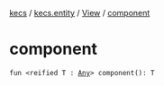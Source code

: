 [kecs](../../index.md) / [kecs.entity](../index.md) / [View](index.md) / [component](./component.md)

# component

`fun <reified T : `[`Any`](https://kotlinlang.org/api/latest/jvm/stdlib/kotlin/-any/index.html)`> component(): T`